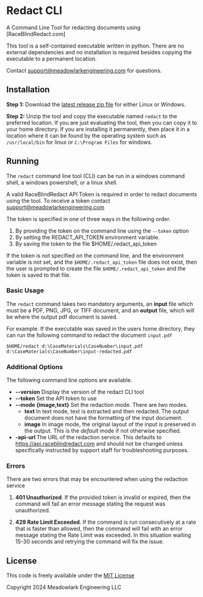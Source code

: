 # Redact CLI

A Command Line Tool for redacting documents using [RaceBlindRedact.com]

This tool is a self-contained executable written in python.  There are no external dependencies and no installation is required besides copying the executable to a permanent location.

Contact support@meadowlarkengineering.com for questions.

## Installation

**Step 1:** Download the [latest release zip file](https://github.com/MeadowlarkEngineering/raceblindredact-cli/releases) for either Linux or Windows.

**Step 2:** Unzip the tool and copy the executable named `redact` to the preferred location.   If you are just evaluating the tool, then you can copy it to your home directory.  If you are installing it permanently, then place it in a location where it can be found by the operating system such as `/usr/local/bin` for linux or `C:\Program Files` for windows.

## Running

The `redact` command line tool (CLI) can be run in a windows command shell, a windows powershell, or a linux shell.  

A valid RaceBlindRedact API Token is required in order to redact documents using the tool.  To receive a token contact support@meadowlarkengineering.com

The token is specified in one of three ways in the following order.

1. By providing the token on the command line using the `--token` option
2. By setting the REDACT_API_TOKEN environment variable.
3. By saving the token to the file $HOME/.redact_api_token

If the token is not specified on the command line, and the environment variable is not set, and the `$HOME/.redact_api_token` file does not exist, then the user is prompted to create the file `$HOME/.redact_api_token` and the token is saved to that file.

### Basic Usage

The `redact` command takes two mandatory arguments, an **input** file which must be a PDF, PNG, JPG, or TIFF document, and an **output** file, which will be where the output pdf document is saved. 

For example. If the executable was saved in the users home directory, they can run the following command to redact the document `input.pdf`
```
$HOME/redact d:\CaseMaterials\CaseNumber\input.pdf d:\CaseMaterials\CaseNumber\input-redacted.pdf
```

### Additional Options

The following command line options are available.

- **--version** Display the version of the redact CLI tool
- **--token <token>** Set the API token to use
- **--mode {image,text}** Set the redaction mode. There are two modes. 
  - **text** In text mode, text is extracted and then redacted. The output document does not have the formatting of the input document. 
  - **image** In image mode, the original layout of the input is preserved in the output.  This is the *default* mode if not otherwise specified.
- **-api-url <url>** The URL of the redaction service.  This defaults to https://api.raceblindredact.com and should not be changed unless specifically instructed by support staff for troubleshooting purposes.


### Errors

There are two errors that may be encountered when using the redaction service

1. **401 Unauthorized**.  If the provided token is invalid or expired, then the command will fail an error message stating the request was unauthorized.

2. **429 Rate Limit Exceeded**.  If the command is run consecutively at a rate that is faster than allowed, then the command will fail with an error message stating the Rate Limit was exceeded.  In this situation waiting 15-30 seconds and retrying the command will fix the issue.


## License
This code is freely available under the [MIT License](LICENSE)

Copyright 2024 Meadowlark Engineering LLC
